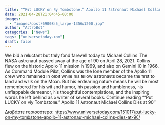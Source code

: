 ```yaml
---
title: "“Put LUCKY on My Tombstone.” Apollo 11 Astronaut Michael Collins Dies at 90"
date: 2021-04-28T21:04:45+00:00
images:
  - "images/post/6900845_large-1356x1200.jpg"
author: "AstroBot"
categories: ["News"]
tags: ["universetoday.com"]
draft: false
---
```


We bid a reluctant but truly fond farewell today to Michael Collins. The NASA astronaut passed away at the age of 90 on April 28, 2021. Collins flew on the historic Apollo 11 mission in 1969, and also on Gemini 10 in 1966.  As Command Module Pilot, Collins was the lone member of the Apollo 11 crew who remained in orbit while his fellow astronauts became the first to land and walk on the Moon. But his endearing nature means he will be most remembered for his wit and humor, his passion and humbleness, his unflappable demeanor, his thoughtful contemplations, and the inspiring words he left behind as a writer of several books. Continue reading ““Put LUCKY on My Tombstone.” Apollo 11 Astronaut Michael Collins Dies at 90″ 

Διαβάστε περισσότερα: https://www.universetoday.com/151017/put-lucky-on-my-tombstone-apollo-11-astronaut-michael-collins-dies-at-90/

